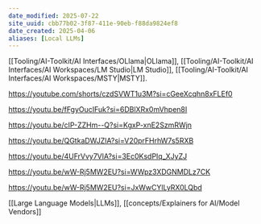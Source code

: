 ```yaml
---
date_modified: 2025-07-22
site_uuid: cbb77b02-3f87-411e-90eb-f88da9824ef8
date_created: 2025-04-06
aliases: [Local LLMs]
---
```


[[Tooling/AI-Toolkit/AI Interfaces/OLlama|OLlama]], [[Tooling/AI-Toolkit/AI Interfaces/AI Workspaces/LM Studio|LM Studio]], [[Tooling/AI-Toolkit/AI Interfaces/AI Workspaces/MSTY|MSTY]].  


https://youtube.com/shorts/czdSVWT1u3M?si=cGeeXcqhn8xFLEf0

https://youtu.be/fFgyOucIFuk?si=6DBlXRx0mVhpen8I

https://youtu.be/cIP-ZZHm--Q?si=KgxP-xnE2SzmRWjn

https://youtu.be/QGtkaDWJZlA?si=V20prFHrhW7s5RXB

https://youtu.be/4UFrVvy7VlA?si=3Ec0KsdPIq_XJyZJ


https://youtu.be/wW-Rj5MW2EU?si=WWpz3XDGNMDLz7CK

https://youtu.be/wW-Rj5MW2EU?si=JxWwCYlLyRX0LQbd

[[Large Language Models|LLMs]], [[concepts/Explainers for AI/Model Vendors]]
